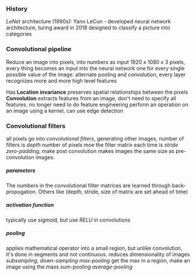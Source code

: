 
### History
*LeNet* architecture (1990s):
	Yann LeCun - developed neural network architecture, turing award in 2018
	designed to classify a picture into categories

### Convolutional pipeline
Reduce an image into pixels, into numbers as input
1920 x 1080 x 3 pixels, every thing becomes an input into the neural network one for every single possible value of the image.
alternate pooling and convolution, every layer recognizes more and more high level features

Has **Location invariance** preserves spatial relationships between the pixels
**Convolution** extracts features from an image, don't need to specify all features. 
no longer need to do feature engineering
perform an operation on an image using a kernel, can use edge detection 

### Convolutional filters
all pixels go into *convolutional filters*, generating other images, number of filters is *depth* number of pixels moe the filter matrix each time is *stride*
*zero-padding*, make post convolution makes images the same size as pre-convolution images. 

##### parameters
The numbers in the convolutional filter matrices are learned through back-propogation. 
Others like (depth, stride, size of matrix are set ahead of time)

##### activation function
typically use sigmoid, but use *RELU* in  convolutions

##### pooling
applies mathematical operator into a small region, but unlike convolution, it's done in segments and not continuous. 
reduces dimensionality of images
*subsampling, down-sampling*
*max-pooling* get the max in a region, make an image using the maxs
*sum-pooling*
*average-pooling*

